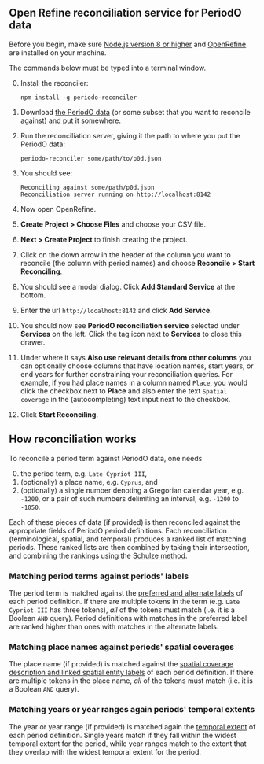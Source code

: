 ## Open Refine reconciliation service for PeriodO data

Before you begin, make sure [Node.js version 8 or higher](https://nodejs.org/en/download/current/) and [OpenRefine](http://openrefine.org/download.html) are installed on your machine.

The commands below must be typed into a terminal window.

0. Install the reconciler:

    ```
    npm install -g periodo-reconciler
    ```

0. Download [the PeriodO data](http://n2t.net/ark:/99152/p0d.json) (or some subset that you want to reconcile against) and put it somewhere.

0. Run the reconciliation server, giving it the path to where you put the PeriodO data:

    ```
    periodo-reconciler some/path/to/p0d.json
    ```

0. You should see:

    ```
    Reconciling against some/path/p0d.json
    Reconciliation server running on http://localhost:8142
    ```

0. Now open OpenRefine.

0. **Create Project > Choose Files** and choose your CSV file.

0. **Next > Create Project** to finish creating the project.

0. Click on the down arrow in the header of the column you want to reconcile (the column with period names) and choose **Reconcile > Start Reconciling**.

0. You should see a modal dialog. Click **Add Standard Service** at the bottom.

0. Enter the url `http://localhost:8142` and click **Add Service**.

0. You should now see **PeriodO reconciliation service** selected under **Services** on the left. Click the tag icon next to **Services** to close this drawer.

0. Under where it says **Also use relevant details from other columns** you can optionally choose columns that have location names, start years, or end years for further constraining your reconciliation queries. For example, if you had place names in a column named `Place`, you would click the checkbox next to **Place** and also enter the text `Spatial coverage` in the (autocompleting) text input next to the checkbox.

0. Click **Start Reconciling**.

## How reconciliation works

To reconcile a period term against PeriodO data, one needs

0. the period term, e.g. `Late Cypriot III`,
0. (optionally) a place name, e.g. `Cyprus`, and
0. (optionally) a single number denoting a Gregorian calendar year, e.g. `-1200`, or a pair of such numbers delimiting an interval, e.g. `-1200` to `-1050`.

Each of these pieces of data (if provided) is then reconciled against the appropriate fields of PeriodO period definitions. Each reconciliation (terminological, spatial, and temporal) produces a ranked list of matching periods. These ranked lists are then combined by taking their intersection, and combining the rankings using the [Schulze method](https://en.wikipedia.org/wiki/Schulze_method).

### Matching period terms against periods' labels

The period term is matched against the [preferred and alternate labels](http://perio.do/technical-overview/#labels-and-documentation) of each period definition. If there are multiple tokens in the term (e.g. `Late Cypriot III` has three tokens), *all* of the tokens must match (i.e. it is a Boolean `AND` query). Period definitions with matches in the preferred label are ranked higher than ones with matches in the alternate labels.

### Matching place names against periods' spatial coverages

The place name (if provided) is matched against the [spatial coverage description and linked spatial entity labels](http://perio.do/technical-overview/#spatial-extent) of each period definition. If there are multiple tokens in the place name, *all* of the tokens must match (i.e. it is a Boolean `AND` query).

### Matching years or year ranges again periods' temporal extents

The year or year range (if provided) is matched again the [temporal extent](http://perio.do/technical-overview/#temporal-extent) of each period definition. Single years match if they fall within the widest temporal extent for the period, while year ranges match to the extent that they overlap with the widest temporal extent for the period.
